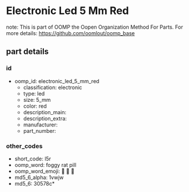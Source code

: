 # Electronic Led 5 Mm Red  

note: This is part of OOMP the Oopen Organization Method For Parts. For more details: https://github.com/oomlout/oomp_base

##  part details





### id
* oomp_id: electronic_led_5_mm_red
  * classification: electronic
  * type: led
  * size: 5_mm
  * color: red
  * description_main: 
  * description_extra: 
  * manufacturer: 
  * part_number: 

### other_codes
* short_code: l5r
* oomp_word: foggy rat pill
* oomp_word_emoji: :foggy: :rat: :pill:
* md5_6_alpha: 1vwjw
* md5_6: 30578c* 